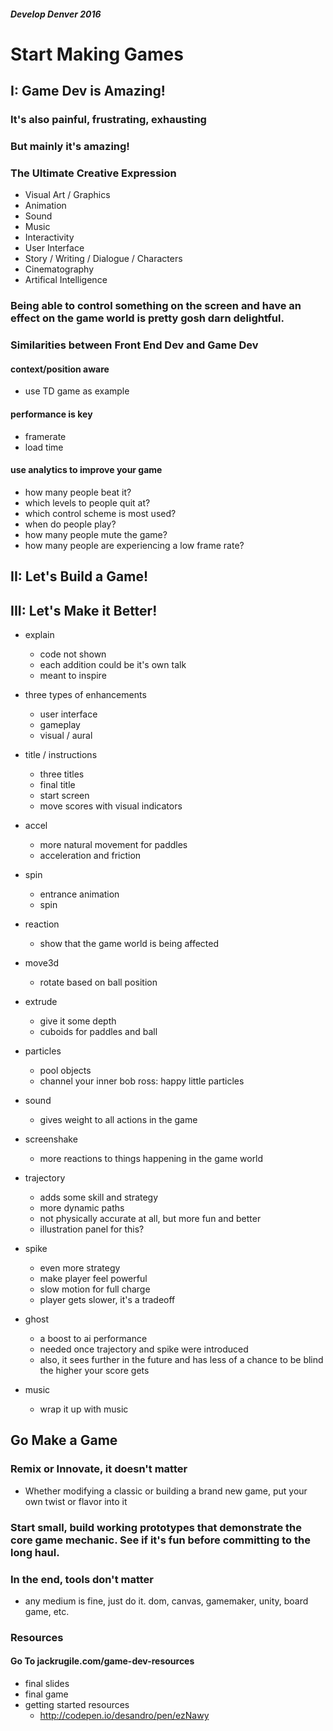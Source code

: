 ##### Develop Denver 2016

# Start Making Games







## I: Game Dev is Amazing!

### It's also painful, frustrating, exhausting

### But mainly it's amazing!

### The Ultimate Creative Expression
- Visual Art / Graphics
- Animation
- Sound
- Music
- Interactivity
- User Interface
- Story / Writing / Dialogue / Characters
- Cinematography
- Artifical Intelligence

### Being able to control something on the screen and have an effect on the game world is pretty gosh darn delightful.

### Similarities between Front End Dev and Game Dev

#### context/position aware
- use TD game as example

#### performance is key
- framerate
- load time

#### use analytics to improve your game
- how many people beat it?
- which levels to people quit at?
- which control scheme is most used?
- when do people play?
- how many people mute the game?
- how many people are experiencing a low frame rate?











## II: Let's Build a Game!










## III: Let's Make it Better!

- explain
	- code not shown
	- each addition could be it's own talk
	- meant to inspire

- three types of enhancements
	- user interface
	- gameplay
	- visual / aural
- title / instructions
	- three titles
	- final title
	- start screen
	- move scores with visual indicators
- accel
	- more natural movement for paddles
	- acceleration and friction
- spin
	- entrance animation
	- spin
- reaction
	- show that the game world is being affected
- move3d
	- rotate based on ball position
- extrude
	- give it some depth
	- cuboids for paddles and ball
- particles
	- pool objects
	- channel your inner bob ross: happy little particles
- sound
	- gives weight to all actions in the game
- screenshake
	- more reactions to things happening in the game world
- trajectory
	- adds some skill and strategy
	- more dynamic paths
	- not physically accurate at all, but more fun and better
	- illustration panel for this?
- spike
	- even more strategy
	- make player feel powerful
	- slow motion for full charge
	- player gets slower, it's a tradeoff
- ghost
	- a boost to ai performance
	- needed once trajectory and spike were introduced
	- also, it sees further in the future and has less of a chance to be blind the higher your score gets
- music
	- wrap it up with music






## Go Make a Game

### Remix or Innovate, it doesn't matter

- Whether modifying a classic or building a brand new game, put your own twist or flavor into it

### Start small, build working prototypes that demonstrate the core game mechanic. See if it's fun before committing to the long haul.

### In the end, tools don't matter

- any medium is fine, just do it. dom, canvas, gamemaker, unity, board game, etc.

### Resources

#### Go To jackrugile.com/game-dev-resources

- final slides
- final game
- getting started resources
	- http://codepen.io/desandro/pen/ezNawy